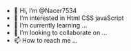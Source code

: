 - 👋 Hi, I’m @Nacer7534
- 👀 I’m interested in Html CSS javaScript
- 🌱 I’m currently learning ...
- 💞️ I’m looking to collaborate on ...
- 📫 How to reach me ...

<!---
Nacer7534/Nacer7534 is a ✨ special ✨ repository because its `README.md` (this file) appears on your GitHub profile.
You can click the Preview link to take a look at your changes.
--->
